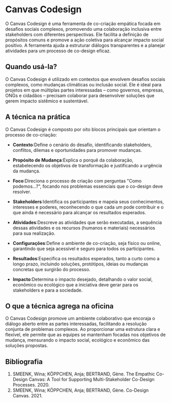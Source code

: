 # Canvas Codesign

O Canvas Codesign é uma ferramenta de co-criação empática focada em desafios sociais complexos, promovendo uma colaboração inclusiva entre stakeholders com diferentes perspectivas. Ele facilita a definição de propósitos comuns e promove a ação coletiva para alcançar impacto social positivo. A ferramenta ajuda a estruturar diálogos transparentes e a planejar atividades para um processo de co-design eficaz.

## Quando usá-la?
O Canvas Codesign é utilizado em contextos que envolvem desafios sociais complexos, como mudanças climáticas ou inclusão social. Ele é ideal para projetos em que múltiplas partes interessadas – como governos, empresas, ONGs e cidadãos – precisam colaborar para desenvolver soluções que gerem impacto sistêmico e sustentável.

## A técnica na prática
O Canvas Codesign é composto por oito blocos principais que orientam o processo de co-criação:

- **Contexto**:Define o cenário do desafio, identificando stakeholders, conflitos, dilemas e oportunidades para promover mudanças.

- **Propósito de Mudança**:Explica o porquê da colaboração, estabelecendo os objetivos de transformação e justificando a urgência da mudança.

- **Foco**:Direciona o processo de criação com perguntas "Como podemos...?", focando nos problemas essenciais que o co-design deve resolver.

- **Stakeholders**:Identifica os participantes e mapeia seus conhecimentos, interesses e poderes, reconhecendo o que cada um pode contribuir e o que ainda é necessário para alcançar os resultados esperados.

- **Atividades**:Descreve as atividades que serão executadas, a sequência dessas atividades e os recursos (humanos e materiais) necessários para sua realização.

- **Configurações**:Define o ambiente de co-criação, seja físico ou online, garantindo que seja acessível e seguro para todos os participantes.

- **Resultados**:Especifica os resultados esperados, tanto a curto como a longo prazo, incluindo soluções, protótipos, ideias ou mudanças concretas que surgirão do processo.

- **Impacto**:Determina o impacto desejado, detalhando o valor social, econômico ou ecológico que a iniciativa deve gerar para os stakeholders e para a sociedade.

## O que a técnica agrega na oficina
O Canvas Codesign promove um ambiente colaborativo que encoraja o diálogo aberto entre as partes interessadas, facilitando a resolução conjunta de problemas complexos. Ao proporcionar uma estrutura clara e flexível, ele permite que as equipes se mantenham focadas nos objetivos de mudança, mensurando o impacto social, ecológico e econômico das soluções propostas.

## Bibliografia

1. SMEENK, Wina; KÖPPCHEN, Anja; BERTRAND, Gène. The Empathic Co-Design Canvas: A Tool for Supporting Multi-Stakeholder Co-Design Processes. 2020.
2. SMEENK, Wina; KÖPPCHEN, Anja; BERTRAND, Gène. Co-Design Canvas. 2021.